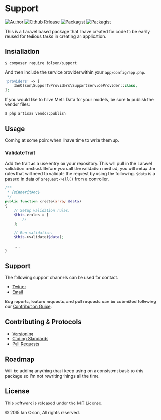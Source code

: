# Support
[![Author](https://img.shields.io/badge/author-%40ianmolson-blue.svg)](https://twitter.com/ianmolson)
[![Github Release](https://img.shields.io/github/release/iolson/support.svg)](https://github.com/iolson/support)
[![Packagist](https://img.shields.io/packagist/l/iolson/support.svg)](https://packagist.org/packages/iolson/support)
[![Packagist](https://img.shields.io/packagist/dt/iolson/support.svg)](https://packagist.org/packages/iolson/support)

This is a Laravel based package that I have created for code to be easily reused for tedious tasks in creating an application.

## Installation

```bash
$ composer require iolson/support
```

And then include the service provider within your `app/config/app.php`.

```php
'providers' => [
	IanOlson\Support\Providers\SupportServiceProvider::class,
];
```

If you would like to have Meta Data for your models, be sure to publish the vendor files:

```bash
$ php artisan vendor:publish
```

## Usage

Coming at some point when I have time to write them up.

### ValidateTrait

Add the trait as a use entry on your repository. This will pull in the Laravel validation method. Before you call the validation method, you will setup the rules that will need to validate the request by using the following. `$data` is a passed in data of `$request->all()` from a controller.

```php
/**
 * {@inheritDoc}
 */
public function create(array $data)
{
    // Setup validation rules.
    $this->rules = [
        //
    ];

    // Run validation.
    $this->validate($data);
    
    ...
}
```

## Support

The following support channels can be used for contact.

- [Twitter](https://twitter.com/ianmolson)
- [Email](mailto:me@ianolson.io)

Bug reports, feature requests, and pull requests can be submitted following our [Contribution Guide](CONTRIBUTING.md).

## Contributing & Protocols

- [Versioning](CONTRIBUTING.md#versioning)
- [Coding Standards](CONTRIBUTING.md#coding-standards)
- [Pull Requests](CONTRIBUTING.md#pull-requests)

## Roadmap

Will be adding anything that I keep using on a consistent basis to this package so I'm not rewriting things all the time.

## License

This software is released under the [MIT](LICENSE.md) License.

&copy; 2015 Ian Olson, All rights reserved.